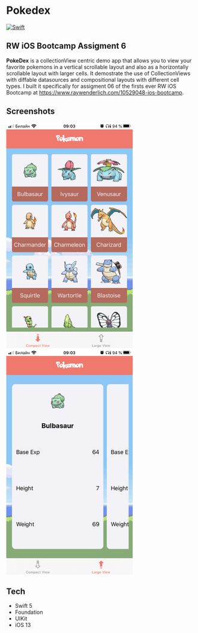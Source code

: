 <!-- Header -->
<h1>Pokedex</h1>

[![Swift](https://img.shields.io/badge/Swift-5.0-orange.svg?longCache=true&style=flat&logo=swift)](https://www.swift.org)

<!-- Body -->
## RW iOS Bootcamp Assigment 6

**PokeDex**  is a collectionView centric demo app that allows you  to view your favorite pokemons in a vertical scrollable layout and also as a horizontally scrollable layout with larger cells.  It demostrate the use of CollectionViews with diffable datasources and compositional layouts  with different cell types. I built it specifically for assigment 06 of the firsts ever RW iOS Bootcamp at https://www.raywenderlich.com/10529048-ios-bootcamp.


## Screenshots

<p align="left">
  <kbd><img src="Screenshots/pokedex-compact.png" height="600"></kbd>
  <kbd><img src="Screenshots/pokedex-large.png" height="600"></kbd>
</p>


<!-- Footer -->
## Tech
- Swift 5
- Foundation
- UIKit
- iOS 13
